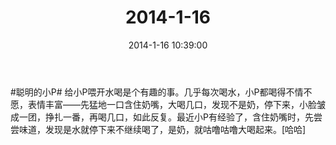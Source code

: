﻿---
title: "2014-1-16"
date: 2014-1-16 10:39:00
tags: 文字
categories: 爸爸
---
#聪明的小P# 给小P喂开水喝是个有趣的事。几乎每次喝水，小P都喝得不情不愿，表情丰富——先猛地一口含住奶嘴，大喝几口，发现不是奶，停下来，小脸皱成一团，挣扎一番，再喝几口，如此反复。最近小P有经验了，含住奶嘴时，先尝尝味道，发现是水就停下来不继续喝了，是奶，就咕噜咕噜大喝起来。[哈哈]
